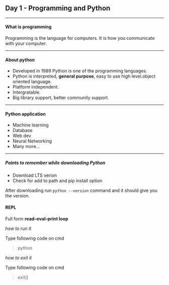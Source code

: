 ## Day 1 - Programming and Python

***

#### What is programming
Programming is the language for computers. It is how you communicate with your computer. 

---

#### About python
- Developed in 1989 Python is one of the programming languages.
- Python is interpreted, **general purpose**, easy to use high level.object oriented language.
- Platform independent.
- Intergratable.
- Big library support, better community support.

***

#### Python application
- Machine learning
- Database
- Web dev
- Neural Networking
- Many more...

***

##### Points to remember while downloading Python

- Download LTS verion
- Check for add to path and pip install option

After downloading run `python --version` command and it should give you the version.

#### REPL

Full form **read–eval–print loop**

*how to run it*

Type following code on cmd
>python

*how to exit it*

Type following code on cmd
>exit()
